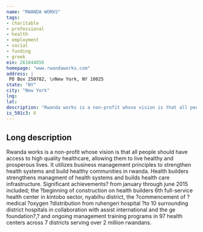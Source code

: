 ```yaml
---
name: "RWANDA WORKS"
tags:
- charitable
- professional
- health
- employment
- social
- funding
- greek
ein: 261844856
homepage: "www.rwandaworks.com"
address: |
 PO Box 250782, \nNew York, NY 10025
state: "NY"
city: "New York"
lng: 
lat: 
description: "Rwanda works is a non-profit whose vision is that all people should have access to high quality healthcare, allowing them to live healthy and prosperous lives. It utilizes business management principles to strengthen health systems and build healthy communities in rwanda. "
is_501c3: X
---
```


## Long description

Rwanda works is a non-profit whose vision is that all people should have access to high quality healthcare, allowing them to live healthy and prosperous lives. It utilizes business management principles to strengthen health systems and build healthy communities in rwanda. Health builders strengthens managment of health systems and builds health care infrastructure. Significant achievements? from january through june 2015 included; the ?beginning of construction on health builders 6th full-service health center in kintobo sector, nyabihu district, the ?commencement of ?medical ?oxygen ?distribution from ruhengeri hospital ?to 10 surrounding district hospitals in collaboration with assist international and the ge foundation?,? and ongoing management training programs in 97 health centers across 7 districts serving over 2 million rwandans. 

